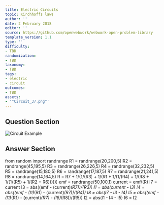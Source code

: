 ```yaml
---
title: Electric Circuits
topic: Kirchhoffs laws
author: ''
date: 2 February 2018
editor: ''
source: https://github.com/openwebwork/webwork-open-problem-library
template_version: 1.1
type: ''
difficulty:
- TBD
randomization:
- TBD
taxonomy:
- TBD
tags:
- electric
- circuit
outcomes:
- TBD
assets:
- '"Circuit_37.png"'
---
```


## Question Section 

![Circuit Example]("Circuit_37.png")





## Answer Section

from random import randrange
R1 = randrange(20,200,5)
R2 = randrange(45,195,5)
R3 = randrange(26,226,5)
R4 = randrange(32,232,5)
R5 = randrange(15,180,5)
R6 = randrange(17,187,5)
R7 = randrange(21,241,5)
R8 = randrange(14,164,5)
R = R7 + 1/(1/(R3) + 1/(R1 + 1/(1/(R4) + 1/(R8 + 1/(1/(R5) + 1/(R2 + R6))))))
emf = randrange(50,100,1)
current = emf/(R)
I7 = current
I3 = abs((emf - (current)*(R7))/(R3))
I1 = abs(current - I3)
I4 = abs((emf - (I1)*(R1) - (current)*(R7))/(R4))
I8 = abs(I7 - I3 - I4)
I5 = abs((emf - (I1)*(R1) - (current)*(R7) - (I8)*(R8))/(R5))
I2 = abs(I1 - I4 - I5)
I6 = I2